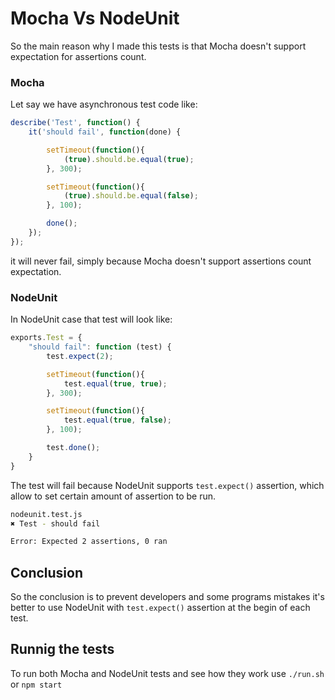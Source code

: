# Mocha Vs NodeUnit

So the main reason why I made this tests is that Mocha doesn't support expectation for assertions count.

### Mocha
Let say we have asynchronous test code like:

```JavaScript
describe('Test', function() {
    it('should fail', function(done) {

        setTimeout(function(){
            (true).should.be.equal(true);
        }, 300);

        setTimeout(function(){
            (true).should.be.equal(false);
        }, 100);

        done();
    });
});
```

it will never fail, simply because Mocha doesn't support assertions count expectation.

### NodeUnit
In NodeUnit case that test will look like:
```JavaScript
exports.Test = {
    "should fail": function (test) {
        test.expect(2);

        setTimeout(function(){
            test.equal(true, true);
        }, 300);

        setTimeout(function(){
            test.equal(true, false);
        }, 100);

        test.done();
    }
}
```

The test will fail because NodeUnit supports ```test.expect()``` assertion, which allow to set certain amount of assertion to be run.
```bash
nodeunit.test.js
✖ Test - should fail

Error: Expected 2 assertions, 0 ran
```

## Conclusion
So the conclusion is to prevent developers and some programs mistakes it's better to use NodeUnit with ```test.expect()``` assertion at the begin of each test.

## Runnig the tests
To run both Mocha and NodeUnit  tests and see how they work use ```./run.sh``` or ```npm start```

